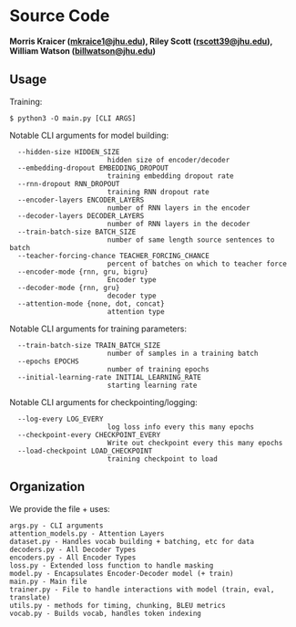 # Source Code

**Morris Kraicer (mkraice1@jhu.edu), Riley Scott (rscott39@jhu.edu), William Watson
(billwatson@jhu.edu)**

## Usage

Training:
```
$ python3 -O main.py [CLI ARGS]
```

Notable CLI arguments for model building:

```
  --hidden-size HIDDEN_SIZE
                        hidden size of encoder/decoder
  --embedding-dropout EMBEDDING_DROPOUT
                        training embedding dropout rate
  --rnn-dropout RNN_DROPOUT
                        training RNN dropout rate
  --encoder-layers ENCODER_LAYERS
                        number of RNN layers in the encoder
  --decoder-layers DECODER_LAYERS
                        number of RNN layers in the decoder
  --train-batch-size BATCH_SIZE
                        number of same length source sentences to batch
  --teacher-forcing-chance TEACHER_FORCING_CHANCE
                        percent of batches on which to teacher force
  --encoder-mode {rnn, gru, bigru}
                        Encoder type
  --decoder-mode {rnn, gru}
                        decoder type   
  --attention-mode {none, dot, concat}
                        attention type                   
```

Notable CLI arguments for training parameters:

```
  --train-batch-size TRAIN_BATCH_SIZE
                        number of samples in a training batch
  --epochs EPOCHS
                        number of training epochs
  --initial-learning-rate INITIAL_LEARNING_RATE
                        starting learning rate
```

Notable CLI arguments for checkpointing/logging:
```
  --log-every LOG_EVERY
                        log loss info every this many epochs
  --checkpoint-every CHECKPOINT_EVERY
                        Write out checkpoint every this many epochs
  --load-checkpoint LOAD_CHECKPOINT
                        training checkpoint to load
```

## Organization

We provide the file + uses:

```
args.py - CLI arguments
attention_models.py - Attention Layers
dataset.py - Handles vocab building + batching, etc for data
decoders.py - All Decoder Types
encoders.py - All Encoder Types
loss.py - Extended loss function to handle masking
model.py - Encapsulates Encoder-Decoder model (+ train)
main.py - Main file
trainer.py - File to handle interactions with model (train, eval, translate)
utils.py - methods for timing, chunking, BLEU metrics
vocab.py - Builds vocab, handles token indexing
```
